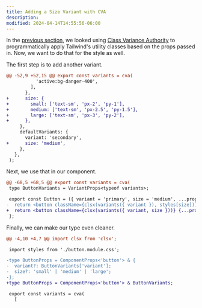 ```yaml
---
title: Adding a Size Variant with CVA
description:
modified: 2024-04-14T14:55:56-06:00
---
```


In the [previous section](class-variance-authority.md), we looked using [Class Variance Authority](https://cva.style) to programmatically apply Tailwind's utility classes based on the props passed in. Now, we want to do that for the style as well.

The first step is to add another variant.

```diff
@@ -52,9 +52,15 @@ export const variants = cva(
           'active:bg-danger-400',
         ],
       },
+      size: {
+        small: ['text-sm', 'px-2', 'py-1'],
+        medium: ['text-sm', 'px-2.5', 'py-1.5'],
+        large: ['text-sm', 'px-3', 'py-2'],
+      },
     },
     defaultVariants: {
       variant: 'secondary',
+      size: 'medium',
     },
   },
 );
```

Next, we use that in our component.

```diff
@@ -68,5 +68,5 @@ export const variants = cva(
 type ButtonVariants = VariantProps<typeof variants>;

 export const Button = ({ variant = 'primary', size = 'medium', ...props }: ButtonProps) => {
-  return <button className={clsx(variants({ variant }), styles[size])} {...props} />;
+  return <button className={clsx(variants({ variant, size }))} {...props} />;
 };
```

Finally, we can make our type even cleaner.

```diff
@@ -4,10 +4,7 @@ import clsx from 'clsx';

 import styles from './button.module.css';

-type ButtonProps = ComponentProps<'button'> & {
-  variant?: ButtonVariants['variant'];
-  size?: 'small' | 'medium' | 'large';
-};
+type ButtonProps = ComponentProps<'button'> & ButtonVariants;

 export const variants = cva(
   [
```
